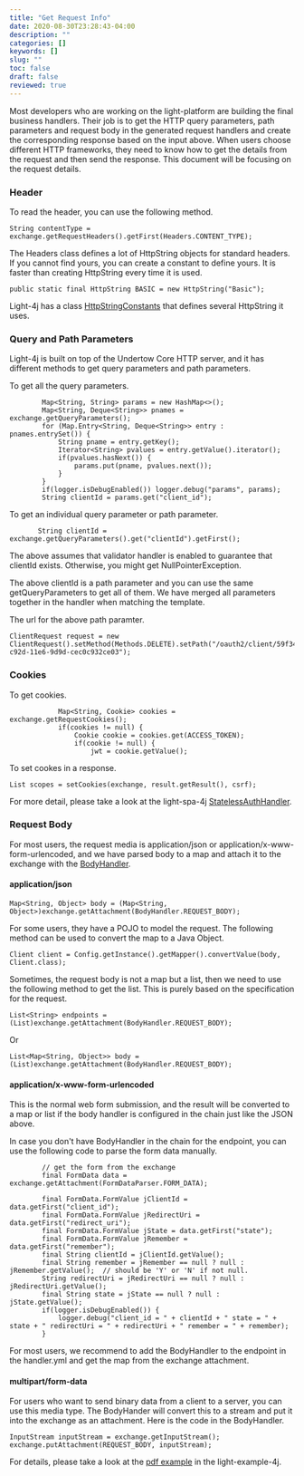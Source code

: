 ```yaml
---
title: "Get Request Info"
date: 2020-08-30T23:28:43-04:00
description: ""
categories: []
keywords: []
slug: ""
toc: false
draft: false
reviewed: true
---
```


Most developers who are working on the light-platform are building the final business handlers. Their job is to get the HTTP query parameters, path parameters and request body in the generated request handlers and create the corresponding response based on the input above. When users choose different HTTP frameworks, they need to know how to get the details from the request and then send the response. This document will be focusing on the request details. 

### Header

To read the header, you can use the following method. 

```
String contentType = exchange.getRequestHeaders().getFirst(Headers.CONTENT_TYPE);
```

The Headers class defines a lot of HttpString objects for standard headers. If you cannot find yours, you can create a constant to define yours. It is faster than creating HttpString every time it is used. 

```
public static final HttpString BASIC = new HttpString("Basic");
```

Light-4j has a class [HttpStringConstants][] that defines several HttpString it uses. 


### Query and Path Parameters

Light-4j is built on top of the Undertow Core HTTP server, and it has different methods to get query parameters and path parameters. 

To get all the query parameters.

```
        Map<String, String> params = new HashMap<>();
        Map<String, Deque<String>> pnames = exchange.getQueryParameters();
        for (Map.Entry<String, Deque<String>> entry : pnames.entrySet()) {
            String pname = entry.getKey();
            Iterator<String> pvalues = entry.getValue().iterator();
            if(pvalues.hasNext()) {
                params.put(pname, pvalues.next());
            }
        }
        if(logger.isDebugEnabled()) logger.debug("params", params);
        String clientId = params.get("client_id");

```

To get an individual query parameter or path parameter.

```
       String clientId = exchange.getQueryParameters().get("clientId").getFirst();
```

The above assumes that validator handler is enabled to guarantee that clientId exists. Otherwise, you might get NullPointerException. 

The above clientId is a path parameter and you can use the same getQueryParameters to get all of them. We have merged all parameters together in the handler when matching the template. 

The url for the above path paramter. 

```
ClientRequest request = new ClientRequest().setMethod(Methods.DELETE).setPath("/oauth2/client/59f347a0-c92d-11e6-9d9d-cec0c932ce03");
```

### Cookies

To get cookies.

```
            Map<String, Cookie> cookies = exchange.getRequestCookies();
            if(cookies != null) {
                Cookie cookie = cookies.get(ACCESS_TOKEN);
                if(cookie != null) {
                    jwt = cookie.getValue();

```

To set cookes in a response.

```
List scopes = setCookies(exchange, result.getResult(), csrf);
```

For more detail, please take a look at the light-spa-4j [StatelessAuthHandler][].

### Request Body

For most users, the request media is application/json or application/x-www-form-urlencoded, and we have parsed body to a map and attach it to the exchange with the [BodyHandler][]. 


#### application/json

```
Map<String, Object> body = (Map<String, Object>)exchange.getAttachment(BodyHandler.REQUEST_BODY);

```

For some users, they have a POJO to model the request. The following method can be used to convert the map to a Java Object. 

```
Client client = Config.getInstance().getMapper().convertValue(body, Client.class);
```

Sometimes, the request body is not a map but a list, then we need to use the following method to get the list. This is purely based on the specification for the request. 

```
List<String> endpoints = (List)exchange.getAttachment(BodyHandler.REQUEST_BODY);
```

Or

```
List<Map<String, Object>> body = (List)exchange.getAttachment(BodyHandler.REQUEST_BODY);
```

#### application/x-www-form-urlencoded

This is the normal web form submission, and the result will be converted to a map or list if the body handler is configured in the chain just like the JSON above. 

In case you don't have BodyHandler in the chain for the endpoint, you can use the following code to parse the form data manually. 

```
        // get the form from the exchange
        final FormData data = exchange.getAttachment(FormDataParser.FORM_DATA);

        final FormData.FormValue jClientId = data.getFirst("client_id");
        final FormData.FormValue jRedirectUri = data.getFirst("redirect_uri");
        final FormData.FormValue jState = data.getFirst("state");
        final FormData.FormValue jRemember = data.getFirst("remember");
        final String clientId = jClientId.getValue();
        final String remember = jRemember == null ? null : jRemember.getValue();  // should be 'Y' or 'N' if not null.
        String redirectUri = jRedirectUri == null ? null : jRedirectUri.getValue();
        final String state = jState == null ? null : jState.getValue();
        if(logger.isDebugEnabled()) {
            logger.debug("client_id = " + clientId + " state = " + state + " redirectUri = " + redirectUri + " remember = " + remember);
        }

```

For most users, we recommend to add the BodyHandler to the endpoint in the handler.yml and get the map from the exchange attachment. 

#### multipart/form-data

For users who want to send binary data from a client to a server, you can use this media type. The BodyHander will convert this to a stream and put it into the exchange as an attachment. Here is the code in the BodyHandler.

```
InputStream inputStream = exchange.getInputStream();
exchange.putAttachment(REQUEST_BODY, inputStream);
```

For details, please take a look at the [pdf example][] in the light-example-4j. 

[pdf example]: https://github.com/networknt/light-example-4j/tree/master/client/pdf
[BodyHandler]: https://github.com/networknt/light-4j/blob/master/body/src/main/java/com/networknt/body/BodyHandler.java
[HttpStringConstants]: https://github.com/networknt/light-4j/blob/master/http-string/src/main/java/com/networknt/httpstring/HttpStringConstants.java
[StatelessAuthHandler]: https://github.com/networknt/light-spa-4j/blob/master/stateless-auth/src/main/java/com/networknt/auth/StatelessAuthHandler.java

